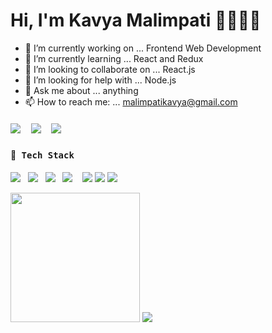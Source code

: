 # Hi, I'm Kavya Malimpati 👋👨🏻‍💻 

- 🔭 I’m currently working on ... Frontend Web Development
- 🌱 I’m currently learning ... React and Redux
- 👯 I’m looking to collaborate on ... React.js
- 🤔 I’m looking for help with ... Node.js
- 💬 Ask me about ... anything
- 📫 How to reach me: ... malimpatikavya@gmail.com
<h5 ><a href="https://kav310.github.io/</a></h5>
<h4 >Mern Stack Developer</h4>
<h5>
A Passionate aspiring Mern Stack Developer moulded and shaped by Masai school's intensive and immensive learning.
Looking forward to join a company where I can contribute towards individual and company growth.
</h5>
  <p>
 <a href="https://www.hackerrank.com/malimpatikavya?hr_r=1"><img src="https://img.shields.io/badge/hackerrank-%23339933.svg?&style=for-the-badge&logo=hackerrank&logoColor=white" /></a>&nbsp;&nbsp;&nbsp;&nbsp;
  <a href="https://www.linkedin.com/in/kavya-chowdary-538108131/"><img src="https://img.shields.io/badge/linkedin-%230077B5.svg?&style=for-the-badge&logo=linkedin&logoColor=white" /></a>&nbsp;&nbsp;&nbsp;&nbsp;
    <a href="https://twitter.com/malimpatikavya"><img src="https://img.shields.io/badge/twitter-%230077B5.svg?&style=for-the-badge&logo=twitter&logoColor=white" /></a>
</p>
  <h4> 🔭<samp> Tech Stack</samp></h4>
  <p >
 <img src="https://img.shields.io/badge/html5%20-%23e34f26.svg?&style=for-the-badge&logo=html5&logoColor=white" />&nbsp;&nbsp;
 <img src="https://img.shields.io/badge/css3%20-%231572B6.svg?&style=for-the-badge&logo=css3&logoColor=white" />&nbsp;&nbsp;
 <img src="https://img.shields.io/badge/javascript%20-%23F7DF1E.svg?&style=for-the-badge&logo=javascript&logoColor=white" />&nbsp;&nbsp;
 <img src="https://img.shields.io/badge/react%20-%2361DAFB.svg?&style=for-the-badge&logo=react&logoColor=white" />&nbsp;&nbsp;&nbsp;
 <img src="https://img.shields.io/badge/react%20redux%20-%23c21325.svg?&style=for-the-badge&logo=redux&logoColor=white" />
   <img src="https://img.shields.io/badge/mongodb%20-%23e34f26.svg?&style=for-the-badge&logo=mongodb&logoColor=white" />
   <img src="https://img.shields.io/badge/nodejs%20-%23e34f26.svg?&style=for-the-badge&logo=nodejs&logoColor=white" />
 </p>
  <p align='left'>
  <img src="https://github-readme-stats.vercel.app/api?username=kav310&theme=tokyonight&show_icons=true&count_private=true" height="207px" />
  <img src="https://github-readme-stats.vercel.app/api/top-langs/?username=kav310&theme=tokyonight"/>
</P>
